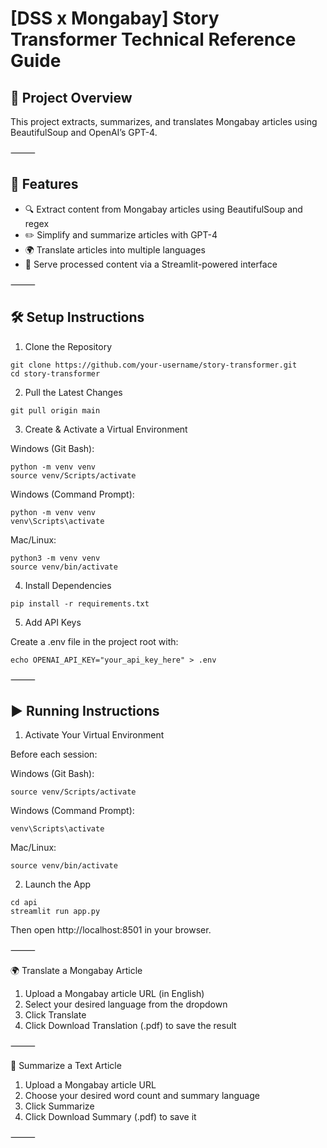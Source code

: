 # [DSS x Mongabay] Story Transformer Technical Reference Guide

## 🚀 Project Overview

This project extracts, summarizes, and translates Mongabay articles using BeautifulSoup and OpenAI’s GPT-4.

⸻

## 📌 Features
- 🔍 Extract content from Mongabay articles using BeautifulSoup and regex
- ✏️ Simplify and summarize articles with GPT-4
- 🌍 Translate articles into multiple languages
- 📡 Serve processed content via a Streamlit-powered interface

⸻

## 🛠️ Setup Instructions

1. Clone the Repository

```
git clone https://github.com/your-username/story-transformer.git
cd story-transformer
```

2. Pull the Latest Changes

```
git pull origin main
```

3. Create & Activate a Virtual Environment

Windows (Git Bash):

```
python -m venv venv
source venv/Scripts/activate
```

Windows (Command Prompt):

```
python -m venv venv
venv\Scripts\activate
```

Mac/Linux:

```
python3 -m venv venv
source venv/bin/activate
```

4. Install Dependencies

```
pip install -r requirements.txt
```

5. Add API Keys

Create a .env file in the project root with:

```
echo OPENAI_API_KEY="your_api_key_here" > .env
```


⸻

## ▶️ Running Instructions

1. Activate Your Virtual Environment

Before each session:

Windows (Git Bash):

```
source venv/Scripts/activate
```

Windows (Command Prompt):

```
venv\Scripts\activate
```

Mac/Linux:

```
source venv/bin/activate
```

2. Launch the App

```
cd api
streamlit run app.py
```

Then open http://localhost:8501 in your browser.

⸻

🌍 Translate a Mongabay Article
1. Upload a Mongabay article URL (in English)
2. Select your desired language from the dropdown
3. Click Translate
4. Click Download Translation (.pdf) to save the result

⸻

📝 Summarize a Text Article
1. Upload a Mongabay article URL
2. Choose your desired word count and summary language
3. Click Summarize
4. Click Download Summary (.pdf) to save it

⸻
